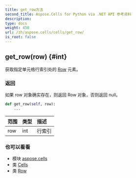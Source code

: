 ```yaml
---
title: get_row方法
second_title: Aspose.Cells for Python via .NET API 参考资料
description:
type: docs
weight: 450
url: /zh/aspose.cells/cells/get_row/
is_root: false
---
```

##  get_row(row) {#int}
获取指定单元格行索引处的 [Row](/cells/python-net/zh/aspose.cells/row) 元素。


### 返回

如果 row 对象确实存在，则返回 Row 对象，否则返回 null。


```python
def get_row(self, row):
    ...
```


|范围|类型|描述|
| :- | :- | :- |
| row | int |行索引|



### 也可以看看
* 模块 [aspose.cells](../../)
* 类 [Cells](/cells/python-net/zh/aspose.cells/cells)
* 类 [Row](/cells/python-net/zh/aspose.cells/row)
